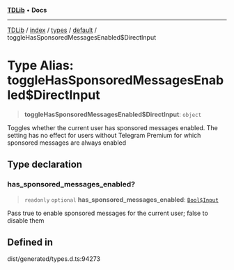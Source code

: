 [**TDLib**](../../../../../../README.md) • **Docs**

***

[TDLib](../../../../../../modules.md) / [index](../../../../../README.md) / [types](../../../README.md) / [default](../README.md) / toggleHasSponsoredMessagesEnabled$DirectInput

# Type Alias: toggleHasSponsoredMessagesEnabled$DirectInput

> **toggleHasSponsoredMessagesEnabled$DirectInput**: `object`

Toggles whether the current user has sponsored messages enabled. The setting has no effect for users without Telegram Premium for which sponsored messages are always enabled

## Type declaration

### has\_sponsored\_messages\_enabled?

> `readonly` `optional` **has\_sponsored\_messages\_enabled**: [`Bool$Input`](Bool$Input.md)

Pass true to enable sponsored messages for the current user; false to disable them

## Defined in

dist/generated/types.d.ts:94273
